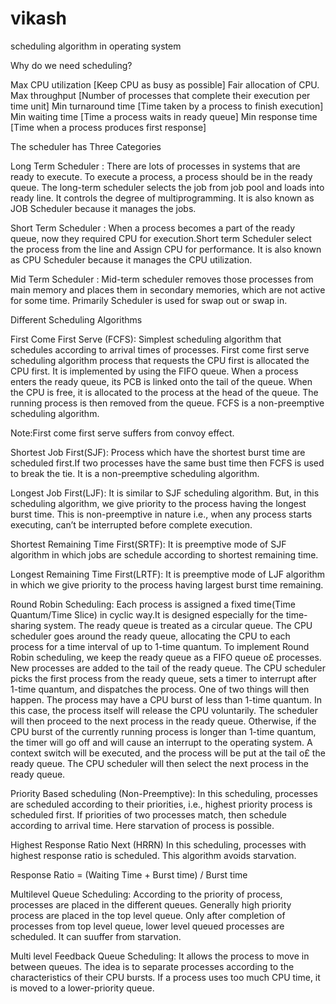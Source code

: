 # vikash
scheduling algorithm in operating system


Why do we need scheduling?


Max CPU utilization [Keep CPU as busy as possible]
Fair allocation of CPU.
Max throughput [Number of processes that complete their execution per time unit]
Min turnaround time [Time taken by a process to finish execution]
Min waiting time [Time a process waits in ready queue]
Min response time [Time when a process produces first response]


The scheduler has Three Categories

Long Term Scheduler : There are lots of processes in systems that are ready to execute. To execute a process, a process should be in the ready queue. The long-term scheduler selects the job from job pool and loads into ready line. It controls the degree of multiprogramming. It is also known as JOB Scheduler because it manages the jobs.

Short Term Scheduler : When a process becomes a part of the ready queue, now they required CPU for execution.Short term Scheduler select the process from the line and Assign CPU for performance. It is also known as CPU Scheduler because it manages the CPU utilization.

Mid Term Scheduler : Mid-term scheduler removes those processes from main memory and places them in secondary memories, which are not active for some time. Primarily Scheduler is used for swap out or swap in.


Different Scheduling Algorithms

First Come First Serve (FCFS): Simplest scheduling algorithm that schedules according to arrival times of processes. First come first serve scheduling algorithm process that requests the CPU first is allocated the CPU first. It is implemented by using the FIFO queue. When a process enters the ready queue, its PCB is linked onto the tail of the queue. When the CPU is free, it is allocated to the process at the head of the queue. The running process is then removed from the queue. FCFS is a non-preemptive scheduling algorithm.

Note:First come first serve suffers from convoy effect.

Shortest Job First(SJF): Process which have the shortest burst time are scheduled first.If two processes have the same bust time then FCFS is used to break the tie. It is a non-preemptive scheduling algorithm.

Longest Job First(LJF): It is similar to SJF scheduling algorithm. But, in this scheduling algorithm, we give priority to the process having the longest burst time. This is non-preemptive in nature i.e., when any process starts executing, can’t be interrupted before complete execution.

Shortest Remaining Time First(SRTF): It is preemptive mode of SJF algorithm in which jobs are schedule according to shortest remaining time.

Longest Remaining Time First(LRTF): It is preemptive mode of LJF algorithm in which we give priority to the process having largest burst time remaining.

Round Robin Scheduling: Each process is assigned a fixed time(Time Quantum/Time Slice) in cyclic way.It is designed especially for the time-sharing system. The ready queue is treated as a circular queue. The CPU scheduler goes around the ready queue, allocating the CPU to each process for a time interval of up to 1-time quantum. To implement Round Robin scheduling, we keep the ready queue as a FIFO queue o£ processes. New processes are added to the tail of the ready queue. The CPU scheduler picks the first process from the ready queue, sets a timer to interrupt after 1-time quantum, and dispatches the process. One of two things will then happen. The process may have a CPU burst of less than 1-time quantum. In this case, the process itself will release the CPU voluntarily. The scheduler will then proceed to the next process in the ready queue. Otherwise, if the CPU burst of the currently running process is longer than 1-time quantum, the timer will go off and will cause an interrupt to the operating system. A context switch will be executed, and the process will be put at the tail o£ the ready queue. The CPU scheduler will then select the next process in the ready queue.

Priority Based scheduling (Non-Preemptive): In this scheduling, processes are scheduled according to their priorities, i.e., highest priority process is scheduled first. If priorities of two processes match, then schedule according to arrival time. Here starvation of process is possible.


Highest Response Ratio Next (HRRN) In this scheduling, processes with highest response ratio is scheduled. This algorithm avoids starvation.

Response Ratio = (Waiting Time + Burst time) / Burst time

Multilevel Queue Scheduling: According to the priority of process, processes are placed in the different queues. Generally high priority process are placed in the top level queue. Only after completion of processes from top level queue, lower level queued processes are scheduled. It can suuffer from starvation.

Multi level Feedback Queue Scheduling: It allows the process to move in between queues. The idea is to separate processes according to the characteristics of their CPU bursts. If a process uses too much CPU time, it is moved to a lower-priority queue.

